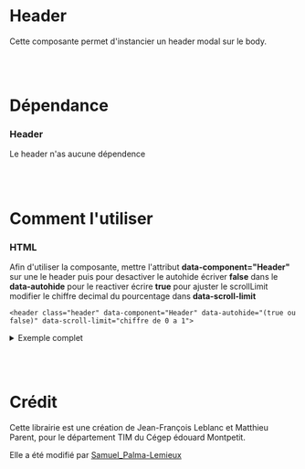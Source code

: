 # Header

Cette composante permet d'instancier un header modal sur le body.

<br><br>

# Dépendance

### Header

Le header n'as aucune dépendence

<br><br>

# Comment l'utiliser

### **HTML**

Afin d'utiliser la composante, mettre l'attribut **data-component="Header"** sur une le header puis pour desactiver le autohide écriver **false** dans le **data-autohide** pour le reactiver écrire **true**
pour ajuster le scrollLimit modifier le chiffre decimal du pourcentage dans **data-scroll-limit**

```
<header class="header" data-component="Header" data-autohide="(true ou false)" data-scroll-limit="chiffre de 0 a 1">
```

<details>
<summary>Exemple complet</summary>

```
         <header class="header" data-component="Header" data-autohide="true" data-scroll-limit="0.1">
                <div class="wrapper">
                    <a href="#" class="header__brand">
                        <img src="assets/images/logo.svg" alt="Logo Tomate" />
                    </a>
                    <nav class="nav-primary">
                        <ul>
                            <li>
                                <a href="#" class="nav-primary__item">les fruits</a>
                            </li>
                            <li>
                                <a href="#" class="nav-primary__item">les légumes</a>
                            </li>
                            <li>
                                <a href="#" class="nav-primary__item">les recettes</a>
                            </li>
                            <li>
                                <a href="#" class="nav-primary__item">les smoothies</a>
                            </li>
                        </ul>
                    </nav>
                    <button class="header__toggle js-toggle">
                        <span></span>
                        <span></span>
                        <span></span>
                    </button>
                </div>
            </header>
```

</details>

<br><br>


# Crédit

Cette librairie est une création de Jean-François Leblanc et Matthieu Parent, pour le département TIM du Cégep édouard Montpetit.

Elle a été modifié par [Samuel_Palma-Lemieux](https://dectim.ca/)
